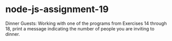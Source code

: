# node-js-assignment-19
Dinner Guests: Working with one of the programs from Exercises 14 through 18, print a message indicating the number of people you are inviting to dinner.
